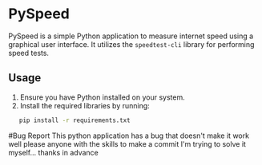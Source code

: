 # PySpeed

PySpeed is a simple Python application to measure internet speed using a graphical user interface. It utilizes the `speedtest-cli` library for performing speed tests.

## Usage

1. Ensure you have Python installed on your system.
2. Install the required libraries by running:

```bash
   pip install -r requirements.txt
```
#Bug Report
This python application has a bug that doesn't make it work well please anyone with the skills to make a commit I'm trying to solve it myself... thanks in advance
